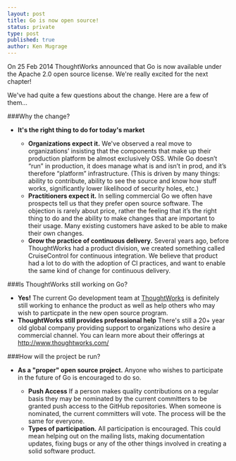 ```yaml
---
layout: post
title: Go is now open source!
status: private
type: post
published: true
author: Ken Mugrage
---
```


On 25 Feb 2014 ThoughtWorks announced that Go is now available under the Apache 2.0 open source license. We're really excited for the next chapter!

We've had quite a few questions about the change. Here are a few of them...

###Why the change?

* **It's the right thing to do for today's market**

  * **Organizations expect it.** We've observed a real move to organizations’ insisting that the components that make up their production platform be almost exclusively OSS. While Go doesn’t “run” in production, it does manage what is and isn’t in prod, and it’s therefore “platform” infrastructure. (This is driven by many things: ability to contribute, ability to see the source and know how stuff works, significantly lower likelihood of security holes, etc.)
  * **Practitioners expect it.** In selling commercial Go we often have prospects tell us that they prefer open source software. The objection is rarely about price, rather the feeling that it’s the right thing to do and the ability to make changes that are important to their usage. Many existing customers have asked to be able to make their own changes.
  * **Grow the practice of continuous delivery.** Several years ago, before ThoughtWorks had a product division, we created something called CruiseControl for continuous integration. We believe that product had a lot to do with the adoption of CI practices, and want to enable the same kind of change for continuous delivery.

###Is ThoughtWorks still working on Go?

* **Yes!** The current Go development team at [ThoughtWorks](http://www.thoughtworks.com) is definitely still working to enhance the product as well as help others who may wish to particpate in the new open source program.
* **ThoughtWorks still provides professional help** There's still a 20+ year old global company providing support to organizations who desire a commercial channel. You can learn more about their offerings at http://www.thoughtworks.com/

###How will the project be run?

* **As a "proper" open source project.** Anyone who wishes to participate in the future of Go is encouraged to do so.

  * **Push Access** If a person makes quality contributions on a regular basis they may be nominated by the current committers to be granted push access to the GitHub repositories. When someone is nominated, the current committers will vote. The process will be the same for everyone.
  * **Types of participation.** All participation is encouraged. This could mean helping out on the mailing lists, making documentation updates, fixing bugs or any of the other things involved in creating a solid software product.
  
  